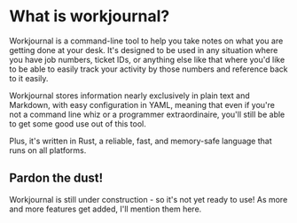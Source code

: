 # What is workjournal?

Workjournal is a command-line tool to help you take notes on what you are getting done at your desk. It's designed to be used in any situation where you have job numbers, ticket IDs, or anything else like that where you'd like to be able to easily track your activity by those numbers and reference back to it easily.

Workjournal stores information nearly exclusively in plain text and Markdown, with easy configuration in YAML, meaning that even if you're not a command line whiz or a programmer extraordinaire, you'll still be able to get some good use out of this tool.

Plus, it's written in Rust, a reliable, fast, and memory-safe language that runs on all platforms.

## Pardon the dust!

Workjournal is still under construction - so it's not yet ready to use! As more and more features get added, I'll mention them here.
